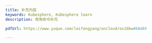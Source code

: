 ```yaml
---
title: 补充内容
keywords: Kubesphere, Kubesphere learn
description: 常用命令补充

pdfUrl: https://www.yuque.com/leifengyang/oncloud/ox16bw#kWdAh

---
```



